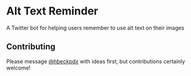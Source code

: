 Alt Text Reminder
=================

A Twitter bot for helping users remember to use alt text on their images

Contributing
------------

Please message [@hbeckpdx](https://twitter.com/hbeckpdx) with ideas first, but contributions certainly welcome!